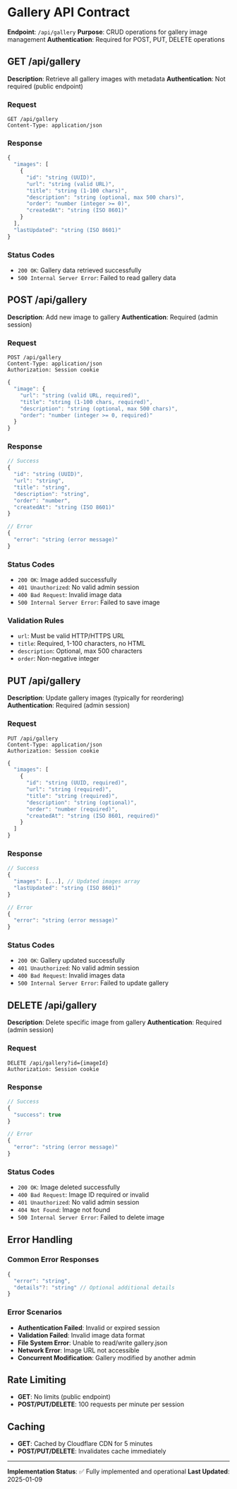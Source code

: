 # Gallery API Contract

**Endpoint**: `/api/gallery`
**Purpose**: CRUD operations for gallery image management
**Authentication**: Required for POST, PUT, DELETE operations

## GET /api/gallery

**Description**: Retrieve all gallery images with metadata
**Authentication**: Not required (public endpoint)

### Request
```http
GET /api/gallery
Content-Type: application/json
```

### Response
```typescript
{
  "images": [
    {
      "id": "string (UUID)",
      "url": "string (valid URL)",
      "title": "string (1-100 chars)",
      "description": "string (optional, max 500 chars)",
      "order": "number (integer >= 0)",
      "createdAt": "string (ISO 8601)"
    }
  ],
  "lastUpdated": "string (ISO 8601)"
}
```

### Status Codes
- `200 OK`: Gallery data retrieved successfully
- `500 Internal Server Error`: Failed to read gallery data

## POST /api/gallery

**Description**: Add new image to gallery
**Authentication**: Required (admin session)

### Request
```http
POST /api/gallery
Content-Type: application/json
Authorization: Session cookie
```

```typescript
{
  "image": {
    "url": "string (valid URL, required)",
    "title": "string (1-100 chars, required)",
    "description": "string (optional, max 500 chars)",
    "order": "number (integer >= 0, required)"
  }
}
```

### Response
```typescript
// Success
{
  "id": "string (UUID)",
  "url": "string",
  "title": "string",
  "description": "string",
  "order": "number",
  "createdAt": "string (ISO 8601)"
}

// Error
{
  "error": "string (error message)"
}
```

### Status Codes
- `200 OK`: Image added successfully
- `401 Unauthorized`: No valid admin session
- `400 Bad Request`: Invalid image data
- `500 Internal Server Error`: Failed to save image

### Validation Rules
- `url`: Must be valid HTTP/HTTPS URL
- `title`: Required, 1-100 characters, no HTML
- `description`: Optional, max 500 characters
- `order`: Non-negative integer

## PUT /api/gallery

**Description**: Update gallery images (typically for reordering)
**Authentication**: Required (admin session)

### Request
```http
PUT /api/gallery
Content-Type: application/json
Authorization: Session cookie
```

```typescript
{
  "images": [
    {
      "id": "string (UUID, required)",
      "url": "string (required)",
      "title": "string (required)",
      "description": "string (optional)",
      "order": "number (required)",
      "createdAt": "string (ISO 8601, required)"
    }
  ]
}
```

### Response
```typescript
// Success
{
  "images": [...], // Updated images array
  "lastUpdated": "string (ISO 8601)"
}

// Error
{
  "error": "string (error message)"
}
```

### Status Codes
- `200 OK`: Gallery updated successfully
- `401 Unauthorized`: No valid admin session
- `400 Bad Request`: Invalid images data
- `500 Internal Server Error`: Failed to update gallery

## DELETE /api/gallery

**Description**: Delete specific image from gallery
**Authentication**: Required (admin session)

### Request
```http
DELETE /api/gallery?id={imageId}
Authorization: Session cookie
```

### Response
```typescript
// Success
{
  "success": true
}

// Error
{
  "error": "string (error message)"
}
```

### Status Codes
- `200 OK`: Image deleted successfully
- `400 Bad Request`: Image ID required or invalid
- `401 Unauthorized`: No valid admin session
- `404 Not Found`: Image not found
- `500 Internal Server Error`: Failed to delete image

## Error Handling

### Common Error Responses
```typescript
{
  "error": "string",
  "details"?: "string" // Optional additional details
}
```

### Error Scenarios
- **Authentication Failed**: Invalid or expired session
- **Validation Failed**: Invalid image data format
- **File System Error**: Unable to read/write gallery.json
- **Network Error**: Image URL not accessible
- **Concurrent Modification**: Gallery modified by another admin

## Rate Limiting
- **GET**: No limits (public endpoint)
- **POST/PUT/DELETE**: 100 requests per minute per session

## Caching
- **GET**: Cached by Cloudflare CDN for 5 minutes
- **POST/PUT/DELETE**: Invalidates cache immediately

---
**Implementation Status**: ✅ Fully implemented and operational
**Last Updated**: 2025-01-09